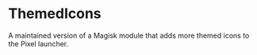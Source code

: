 # ThemedIcons
A maintained version of a Magisk module that adds more themed icons to the Pixel launcher. 
